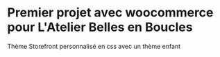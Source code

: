 # Premier projet avec woocommerce pour L'Atelier Belles en Boucles

Thème Storefront personnalisé en css avec un thème enfant
